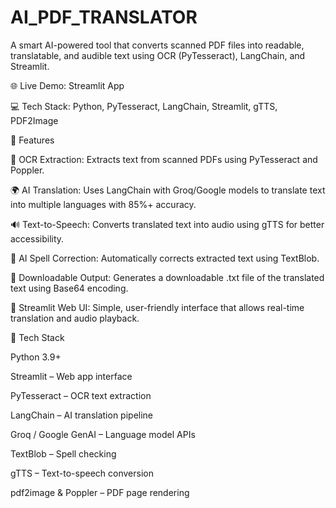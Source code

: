 # AI_PDF_TRANSLATOR


A smart AI-powered tool that converts scanned PDF files into readable, translatable, and audible text using OCR (PyTesseract), LangChain, and Streamlit.

🌐 Live Demo: Streamlit App

💻 Tech Stack: Python, PyTesseract, LangChain, Streamlit, gTTS, PDF2Image

🚀 Features

📄 OCR Extraction: Extracts text from scanned PDFs using PyTesseract and Poppler.

🌍 AI Translation: Uses LangChain with Groq/Google models to translate text into multiple languages with 85%+ accuracy.

🔊 Text-to-Speech: Converts translated text into audio using gTTS for better accessibility.

🧠 AI Spell Correction: Automatically corrects extracted text using TextBlob.

💾 Downloadable Output: Generates a downloadable .txt file of the translated text using Base64 encoding.

🧰 Streamlit Web UI: Simple, user-friendly interface that allows real-time translation and audio playback.

🧩 Tech Stack

Python 3.9+

Streamlit – Web app interface

PyTesseract – OCR text extraction

LangChain – AI translation pipeline

Groq / Google GenAI – Language model APIs

TextBlob – Spell checking

gTTS – Text-to-speech conversion

pdf2image & Poppler – PDF page rendering

